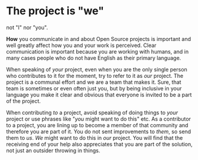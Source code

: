 # The project is "we"

not "I" nor "you".

**How** you communicate in and about Open Source projects is important and
well greatly affect how you and your work is perceived. Clear communication
is important because you are working with humans, and in many cases people who
do not have English as their primary language.

When speaking of *your* project, even when you are the only single person who
contributes to it for the moment, try to refer to it as *our* project. The
project is a communal effort and we are a team that makes it. Sure, that team
is sometimes or even often just you, but by being inclusive in your language
you make it clear and obvious that everyone is invited to be a part of the
project.

When contributing *to* a project, avoid speaking of doing things to *your*
project or use phrases like "*you* might want to do this" etc. As a
contributor to a project, you are lining up to become a member of that
community and therefore you are part of it. You do not sent improvements to
*them*, so send them to *us*. *We* might want to do this in *our* project. You
will find that the receiving end of your help also appreciates that you are
part of the solution, not just an outsider throwing in things.
